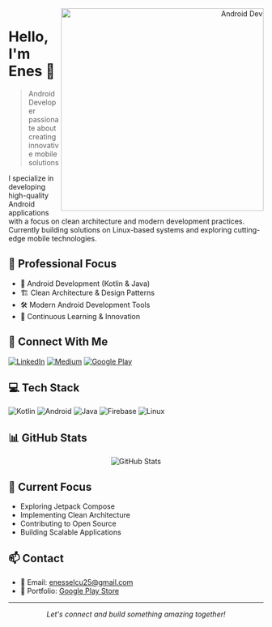 <div align="right">
  <img align="right" alt="Android Dev" src="https://media.giphy.com/media/UQJlZ2OcaCA2RLfGiZ/giphy.gif" width="400"/>
</div>

# Hello, I'm Enes 👋

>  Android Developer passionate about creating innovative mobile solutions

I specialize in developing high-quality Android applications with a focus on clean architecture and modern development practices. Currently building solutions on Linux-based systems and exploring cutting-edge mobile technologies.

## 🚀 Professional Focus

- 📱 Android Development (Kotlin & Java)
- 🏗️ Clean Architecture & Design Patterns
- 🛠️ Modern Android Development Tools
- 🔄 Continuous Learning & Innovation

## 🔗 Connect With Me

[![LinkedIn](https://img.shields.io/badge/LinkedIn-0077B5?style=for-the-badge&logo=linkedin&logoColor=white)](https://www.linkedin.com/in/enes-sel%C3%A7uk-26a9ba18a/)
[![Medium](https://img.shields.io/badge/Medium-12100E?style=for-the-badge&logo=medium&logoColor=white)](https://medium.com/@enesselcu25)
[![Google Play](https://img.shields.io/badge/Google_Play-414141?style=for-the-badge&logo=google-play&logoColor=white)](https://play.google.com/store/apps/developer?id=Enes+Sel%C3%A7uk&gl=TR)

## 💻 Tech Stack

![Kotlin](https://img.shields.io/badge/Kotlin-0095D5?style=for-the-badge&logo=kotlin&logoColor=white)
![Android](https://img.shields.io/badge/Android-3DDC84?style=for-the-badge&logo=android&logoColor=white)
![Java](https://img.shields.io/badge/Java-ED8B00?style=for-the-badge&logo=java&logoColor=white)
![Firebase](https://img.shields.io/badge/Firebase-FFCA28?style=for-the-badge&logo=firebase&logoColor=black)
![Linux](https://img.shields.io/badge/Linux-FCC624?style=for-the-badge&logo=linux&logoColor=black)

## 📊 GitHub Stats

<div align="center">
  <img src="https://github-readme-stats.vercel.app/api?username=enesselcukk&show_icons=true&theme=radical" alt="GitHub Stats" />
</div>

## 🎯 Current Focus

- Exploring Jetpack Compose
- Implementing Clean Architecture
- Contributing to Open Source
- Building Scalable Applications

## 📫 Contact

- 📧 Email: enesselcu25@gmail.com
- 💼 Portfolio: [Google Play Store](https://play.google.com/store/apps/developer?id=Enes+Sel%C3%A7uk&gl=TR)

---

<div align="center">
  <i>Let's connect and build something amazing together!</i>
</div>
